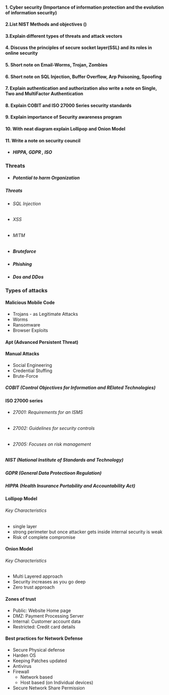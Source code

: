 #### 1. Cyber security (Importance of information protection and the evolution of information security)
#### 2.List NIST Methods and objectives ()
#### 3.Explain different types of threats and attack vectors
#### 4. Discuss the principles of secure socket layer(SSL) and its roles in online security
#### 5. Short note on Email-Worms, Trojan,  Zombies
#### 6. Short note on SQL Injection, Buffer Overflow, Arp Poisoning, Spoofing
#### 7.  Explain authentication and authorization also write a note on Single, Two and MultiFactor Authentication
#### 8. Explain COBIT and ISO 27000 Series security standards
#### 9. Explain importance of Security awareness program 
#### 10. With neat diagram explain Lollipop and Onion Model

#### 11. Write a note on security council 
- ##### HIPPA, GDPR , ISO

### Threats
- ##### Potential to harm Organization
##### Threats
  - ###### SQL Injection
  - ###### XSS
  - ###### MITM
  - ##### Bruteforce
  - ##### Phishing
  - ##### Dos and DDos 
### Types of attacks
#### Malicious Mobile Code
- Trojans - as Legitimate Attacks
- Worms
- Ransomware
- Browser Exploits
#### Apt (Advanced Persistent Threat)
#### Manual Attacks
- Social Engineering
- Credential Stuffing
- Brute-Force

##### COBIT (Control Objectives for Information and RElated Technologies)
#### ISO 27000 series
- ###### 27001: Requirements for an ISMS
- ###### 27002: Guidelines for security controls
- ###### 27005: Focuses on risk management
##### NIST (National Institute of Standards and Technology)
##### GDPR (General Data Protectioon Regulation)
##### HIPPA (Health Insurance Portability and Accountability Act)




#### Lollipop Model
###### Key Characteristics
- single layer
- strong perimeter but once attacker gets inside internal security is weak
- Risk of complete compromise

#### Onion Model
###### Key Characteristics
-  Multi Layered approach
- Security increases as you go deep
- Zero trust approach
#### Zones of trust
- Public: Website Home page
- DMZ: Payment Processing Server
- Internal: Customer account data
- Restricted: Credit card details

#### Best practices for Network Defense
- Secure Physical defense
- Harden OS 
- Keeping Patches updated
- Antivirus  
- Firewall
	-  Network based
	- Host based (on Individual devices)
- Secure Network Share Permission